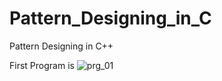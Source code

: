 # Pattern_Designing_in_C
Pattern Designing in C++ 

First Program is 
![prg_01](https://user-images.githubusercontent.com/78692972/146574245-122b4c35-5434-44b5-9e25-f48db42af0b5.jpg)
